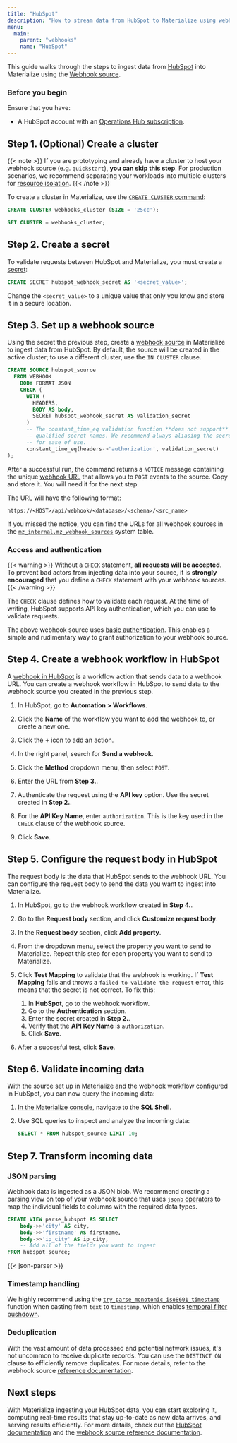 ```yaml
---
title: "HubSpot"
description: "How to stream data from HubSpot to Materialize using webhooks"
menu:
  main:
    parent: "webhooks"
    name: "HubSpot"
---
```


This guide walks through the steps to ingest data from [HubSpot](https://www.hubspot.com/)
into Materialize using the [Webhook source](/sql/create-source/webhook/).

### Before you begin

Ensure that you have:

- A HubSpot account with an [Operations Hub subscription](https://www.hubspot.com/pricing/operations).

## Step 1. (Optional) Create a cluster

{{< note >}}
If you are prototyping and already have a cluster to host your webhook
source (e.g. `quickstart`), **you can skip this step**. For production
scenarios, we recommend separating your workloads into multiple clusters for
[resource isolation](https://materialize.com/docs/sql/create-cluster/#resource-isolation).
{{< /note >}}

To create a cluster in Materialize, use the [`CREATE CLUSTER` command](/sql/create-cluster):

```sql
CREATE CLUSTER webhooks_cluster (SIZE = '25cc');

SET CLUSTER = webhooks_cluster;
```

## Step 2. Create a secret

To validate requests between HubSpot and Materialize, you must create a [secret](/sql/create-secret/):

```sql
CREATE SECRET hubspot_webhook_secret AS '<secret_value>';
```

Change the `<secret_value>` to a unique value that only you know and store it in
a secure location.

## Step 3. Set up a webhook source

Using the secret the previous step, create a [webhook source](/sql/create-source/webhook/)
in Materialize to ingest data from HubSpot. By default, the source will be
created in the active cluster; to use a different cluster, use the `IN
CLUSTER` clause.

```sql
CREATE SOURCE hubspot_source
  FROM WEBHOOK
    BODY FORMAT JSON
    CHECK (
      WITH (
        HEADERS,
        BODY AS body,
        SECRET hubspot_webhook_secret AS validation_secret
      )
      -- The constant_time_eq validation function **does not support** fully
      -- qualified secret names. We recommend always aliasing the secret name
      -- for ease of use.
      constant_time_eq(headers->'authorization', validation_secret)
);
```

After a successful run, the command returns a `NOTICE` message containing the
unique [webhook URL](https://materialize.com/docs/sql/create-source/webhook/#webhook-url)
that allows you to `POST` events to the source. Copy and store it. You will need
it for the next step.

The URL will have the following format:

```
https://<HOST>/api/webhook/<database>/<schema>/<src_name>
```

If you missed the notice, you can find the URLs for all webhook sources in the
[`mz_internal.mz_webhook_sources`](https://materialize.com/docs/sql/system-catalog/mz_internal/#mz_webhook_sources)
system table.

### Access and authentication

{{< warning >}}
Without a `CHECK` statement, **all requests will be accepted**. To prevent bad
actors from injecting data into your source, it is **strongly encouraged** that
you define a `CHECK` statement with your webhook sources.
{{< /warning >}}

The `CHECK` clause defines how to validate each request. At the time of writing,
HubSpot supports API key authentication, which you can use to validate
requests.

The above webhook source uses [basic authentication](https://developer.mozilla.org/en-US/docs/Web/HTTP/Authentication#basic_authentication_scheme).
This enables a simple and rudimentary way to grant authorization to your webhook
source.

## Step 4. Create a webhook workflow in HubSpot

A [webhook in HubSpot](https://knowledge.hubspot.com/workflows/how-do-i-use-webhooks-with-hubspot-workflows)
is a workflow action that sends data to a webhook URL. You can create a webhook
workflow in HubSpot to send data to the webhook source you created in the
previous step.

1. In HubSpot, go to **Automation > Workflows**.

1. Click the **Name** of the workflow you want to add the webhook to, or create a new one.

1. Click the **+** icon to add an action.

1. In the right panel, search for **Send a webhook**.

1. Click the **Method** dropdown menu, then select `POST`.

1. Enter the URL from **Step 3.**.

1. Authenticate the request using the **API key** option. Use the secret created in **Step 2.**.

1. For the **API Key Name**, enter `authorization`. This is the key used in the `CHECK` clause of the webhook source.

1. Click **Save**.

## Step 5. Configure the request body in HubSpot

The request body is the data that HubSpot sends to the webhook URL. You can
configure the request body to send the data you want to ingest into
Materialize.

1. In HubSpot, go to the webhook workflow created in **Step 4.**.

1. Go to the **Request body** section, and click **Customize request body**.

1. In the **Request body** section, click **Add property**.

1. From the dropdown menu, select the property you want to send to Materialize.
   Repeat this step for each property you want to send to Materialize.

1. Click **Test Mapping** to validate that the webhook is working. If **Test Mapping** fails and throws a `failed to validate the request` error, this means that the secret is not correct. To fix this:

    1. In **HubSpot**, go to the webhook workflow.
    1. Go to the **Authentication** section.
    1. Enter the secret created in **Step 2.**.
    1. Verify that the **API Key Name** is `authorization`.
    1. Click **Save**.

1. After a succesful test, click **Save**.

## Step 6. Validate incoming data

With the source set up in Materialize and the webhook workflow configured in
HubSpot, you can now query the incoming data:

1. [In the Materialize console](https://console.materialize.com/), navigate to
   the **SQL Shell**.

1. Use SQL queries to inspect and analyze the incoming data:

    ```sql
    SELECT * FROM hubspot_source LIMIT 10;
    ```

## Step 7. Transform incoming data

### JSON parsing

Webhook data is ingested as a JSON blob. We recommend creating a parsing view on
top of your webhook source that uses [`jsonb` operators](/sql/types/jsonb/#operators)
to map the individual fields to columns with the required data types.

```sql
CREATE VIEW parse_hubspot AS SELECT
    body->>'city' AS city,
    body->>'firstname' AS firstname,
    body->>'ip_city' AS ip_city,
    -- Add all of the fields you want to ingest
FROM hubspot_source;
```

{{< json-parser >}}

### Timestamp handling

We highly recommend using the [`try_parse_monotonic_iso8601_timestamp`](/transform-data/patterns/temporal-filters/#temporal-filter-pushdown)
function when casting from `text` to `timestamp`, which enables [temporal filter
pushdown](https://materialize.com/docs/transform-data/patterns/temporal-filters/#temporal-filter-pushdown).

### Deduplication

With the vast amount of data processed and potential network issues, it's not
uncommon to receive duplicate records. You can use the `DISTINCT ON` clause to
efficiently remove duplicates. For more details, refer to the webhook source
[reference documentation](/sql/create-source/webhook/#handling-duplicated-and-partial-events).

## Next steps

With Materialize ingesting your HubSpot data, you can start exploring it,
computing real-time results that stay up-to-date as new data arrives, and
serving results efficiently. For more details, check out the
[HubSpot documentation](https://knowledge.hubspot.com/workflows/how-do-i-use-webhooks-with-hubspot-workflows) and the
[webhook source reference documentation](/sql/create-source/webhook/).
